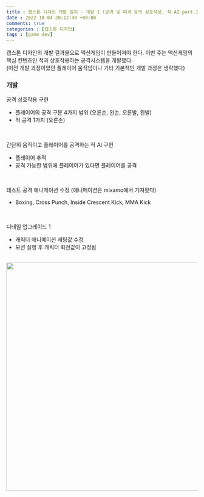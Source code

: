 ```yaml
---
title : 캡스톤 디자인 개발 일지 - 개발 1 (공격 및 피격 등의 상호작용, 적 AI part.1)
date : 2022-10-04 20:12:49 +09:00
comments: true
categories : [캡스톤 디자인]
tags : [game dev]
---
```


캡스톤 디자인의 개발 결과물으로 액션게임이 만들어져야 한다. 이번 주는 액션게임의 핵심 컨텐츠인 적과 상호작용하는 공격시스템을 개발했다.  
(이전 개발 과정이었던 플레이어 움직임이나 기타 기본적인 개발 과정은 생략했다)  


### 개발
공격 상호작용 구현  
 - 플레이어의 공격 구분 4가지 범위 (오른손, 왼손, 오른발, 왼발)  
 - 적 공격 1가지 (오른손)  
<br/>


간단히 움직이고 플레이어를 공격하는 적 AI 구현  
 - 플레이어 추적  
 - 공격 가능한 범위에 플레이어가 있다면 플레이어를 공격  
<br/>


테스트 공격 애니메이션 수정 (애니메이션은 mixamo에서 가져왔다)  
 - Boxing, Cross Punch, Inside Crescent Kick, MMA Kick  
<br/>


디테일 업그레이드 1
 - 캐릭터 애니메이션 세팅값 수정   
 - 모션 실행 후 캐릭터 회전값이 고정됨  
<br/>

<center><img src="/assets/img/posts/capstone design/개발1.gif" width="600"/></center>
